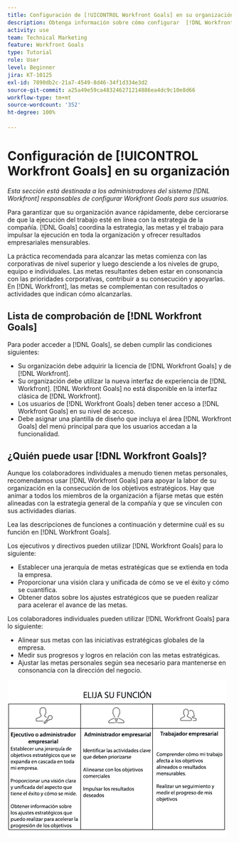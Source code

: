 ```yaml
---
title: Configuración de [!UICONTROL Workfront Goals] en su organización
description: Obtenga información sobre cómo configurar  [!DNL Workfront Goals]  para su organización, de modo que pueda asegurarse de que la ejecución del trabajo esté en línea con su estrategia.
activity: use
team: Technical Marketing
feature: Workfront Goals
type: Tutorial
role: User
level: Beginner
jira: KT-10125
exl-id: 7890db2c-21a7-4549-8d46-34f1d334e3d2
source-git-commit: a25a49e59ca483246271214886ea4dc9c10e8d66
workflow-type: tm+mt
source-wordcount: '352'
ht-degree: 100%

---
```


# Configuración de [!UICONTROL Workfront Goals] en su organización

*Esta sección está destinada a los administradores del sistema [!DNL Workfront] responsables de configurar Workfront Goals para sus usuarios.*

Para garantizar que su organización avance rápidamente, debe cerciorarse de que la ejecución del trabajo esté en línea con la estrategia de la compañía. [!DNL   Goals] coordina la estrategia, las metas y el trabajo para impulsar la ejecución en toda la organización y ofrecer resultados empresariales mensurables.

La práctica recomendada para alcanzar las metas comienza con las corporativas de nivel superior y luego desciende a los niveles de grupo, equipo e individuales. Las metas resultantes deben estar en consonancia con las prioridades corporativas, contribuir a su consecución y apoyarlas. En [!DNL Workfront], las metas se complementan con resultados o actividades que indican cómo alcanzarlas.

## Lista de comprobación de [!DNL Workfront Goals] 

Para poder acceder a [!DNL   Goals], se deben cumplir las condiciones siguientes:

* Su organización debe adquirir la licencia de [!DNL Workfront Goals] y de [!DNL Workfront].
* Su organización debe utilizar la nueva interfaz de experiencia de [!DNL Workfront]. [!DNL Workfront Goals] no está disponible en la interfaz clásica de [!DNL Workfront].
* Los usuarios de [!DNL Workfront Goals] deben tener acceso a [!DNL Workfront Goals] en su nivel de acceso.
* Debe asignar una plantilla de diseño que incluya el área [!DNL Workfront Goals] del menú principal para que los usuarios accedan a la funcionalidad.

## ¿Quién puede usar [!DNL Workfront Goals]?

Aunque los colaboradores individuales a menudo tienen metas personales, recomendamos usar [!DNL Workfront Goals] para apoyar la labor de su organización en la consecución de los objetivos estratégicos. Hay que animar a todos los miembros de la organización a fijarse metas que estén alineadas con la estrategia general de la compañía y que se vinculen con sus actividades diarias.

Lea las descripciones de funciones a continuación y determine cuál es su función en [!DNL Workfront Goals].

Los ejecutivos y directivos pueden utilizar [!DNL Workfront Goals] para lo siguiente:

* Establecer una jerarquía de metas estratégicas que se extienda en toda la empresa.
* Proporcionar una visión clara y unificada de cómo se ve el éxito y cómo se cuantifica.
* Obtener datos sobre los ajustes estratégicos que se pueden realizar para acelerar el avance de las metas.

Los colaboradores individuales pueden utilizar [!DNL Workfront Goals] para lo siguiente:

* Alinear sus metas con las iniciativas estratégicas globales de la empresa.
* Medir sus progresos y logros en relación con las metas estratégicas.
* Ajustar las metas personales según sea necesario para mantenerse en consonancia con la dirección del negocio.

![Gráfico de las diferentes funciones de Workfront Goals](assets/01-workfront-goals-choose-your-role.png)
